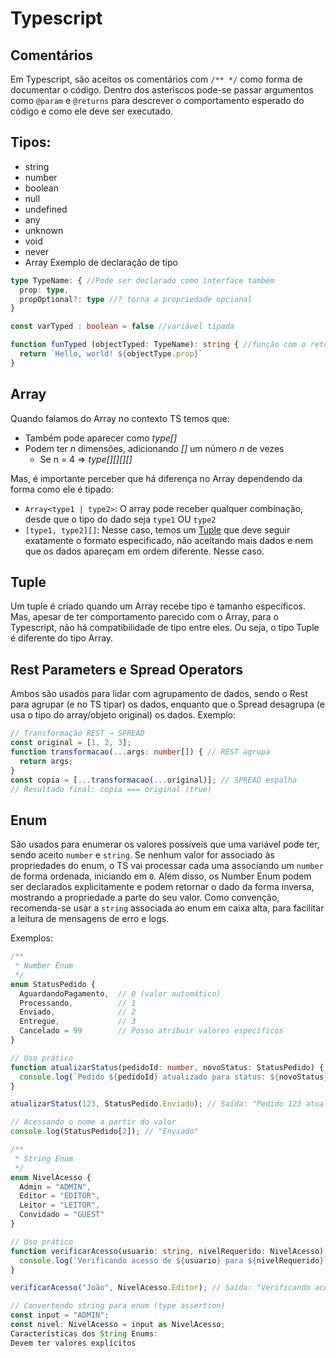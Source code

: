 # Typescript

## Comentários
Em Typescript, são aceitos os comentários com `/** */` como forma de documentar o código. Dentro dos asteriscos pode-se passar argumentos como `@param` e `@returns` para descrever o comportamento esperado do código e como ele deve ser executado.

## Tipos:
- string
- number
- boolean
- null
- undefined
- any
- unknown
- void
- never
- Array<T>
Exemplo de declaração de tipo
``` typescript
type TypeName: { //Pode ser declarado como interface também
  prop: type,
  propOptional?: type //? torna a propriedade opcional
}

const varTyped : boolean = false //variável tipada

function funTyped (objectTyped: TypeName): string { //função com o retorno tipado
  return `Hello, world! ${objectType.prop}`
}
```

## Array
Quando falamos do Array no contexto TS temos que:
- Também pode aparecer como *type[]*
- Podem ter *n* dimensões, adicionando *[]* um número *n* de vezes
    - Se n = 4 => *type[][][][]*

Mas, é importante perceber que há diferença no Array dependendo da forma como ele é tipado:
- `Array<type1 | type2>`: O array pode receber qualquer combinação, desde que o tipo do dado seja `type1` OU `type2`
- `[type1, type2][]`: Nesse caso, temos um [Tuple](https://github.com/thamiavicente/javascript-typescript/blob/main/Typescript#Tuple) que deve seguir exatamente o formato especificado, não aceitando mais dados e nem que os dados apareçam em ordem diferente. Nesse caso. 

## Tuple
Um tuple é criado quando um Array recebe tipo e tamanho específicos. Mas, apesar de ter comportamento parecido com o Array, para o Typescript, não há compatibilidade de tipo entre eles. Ou seja, o tipo Tuple é diferente do tipo Array.

## Rest Parameters e Spread Operators
Ambos são usados para lidar com agrupamento de dados, sendo o Rest para agrupar (e no TS tipar) os dados, enquanto que o Spread desagrupa (e usa o tipo do array/objeto original) os dados.
Exemplo:
```typescript
// Transformação REST → SPREAD
const original = [1, 2, 3];
function transformacao(...args: number[]) { // REST agrupa
  return args;
}
const copia = [...transformacao(...original)]; // SPREAD espalha
// Resultado final: copia === original (true)
```

## Enum
São usados para enumerar os valores possíveis que uma variável pode ter, sendo aceito `number` e `string`. Se nenhum valor for associado às propriedades do enum, o TS vai processar cada uma associando um `number` de forma ordenada, iniciando em `0`. Além disso, os Number Enum podem ser declarados explicitamente e podem retornar o dado da forma inversa, mostrando a propriedade a parte do seu valor.
Como convenção, recomenda-se usar a `string` associada ao enum em caixa alta, para facilitar a leitura de mensagens de erro e logs.

Exemplos:
```typescript
/**
 * Number Enum
 */
enum StatusPedido {
  AguardandoPagamento,  // 0 (valor automático)
  Processando,          // 1
  Enviado,              // 2
  Entregue,             // 3
  Cancelado = 99        // Posso atribuir valores específicos
}

// Uso prático
function atualizarStatus(pedidoId: number, novoStatus: StatusPedido) {
  console.log(`Pedido ${pedidoId} atualizado para status: ${novoStatus}`);
}

atualizarStatus(123, StatusPedido.Enviado); // Saída: "Pedido 123 atualizado para status: 2"

// Acessando o nome a partir do valor
console.log(StatusPedido[2]); // "Enviado"
```

```typescript
/**
 * String Enum
 */
enum NivelAcesso {
  Admin = "ADMIN",
  Editor = "EDITOR",
  Leitor = "LEITOR",
  Convidado = "GUEST"
}

// Uso prático
function verificarAcesso(usuario: string, nivelRequerido: NivelAcesso) {
  console.log(`Verificando acesso de ${usuario} para ${nivelRequerido}`);
}

verificarAcesso("João", NivelAcesso.Editor); // Saída: "Verificando acesso de João para EDITOR"

// Convertendo string para enum (type assertion)
const input = "ADMIN";
const nivel: NivelAcesso = input as NivelAcesso;
Características dos String Enums:
Devem ter valores explícitos
```
